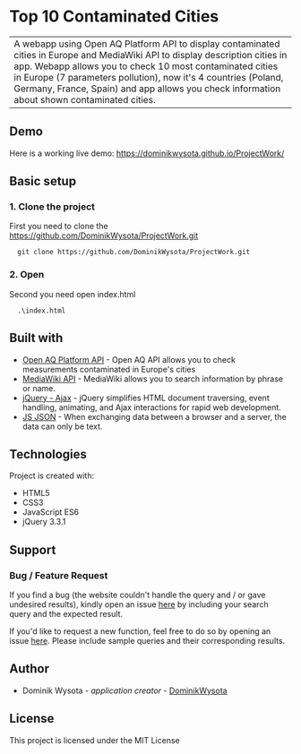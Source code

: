# Top 10 Contaminated Cities
<table>
<tr>
<td>
  A webapp using Open AQ Platform API to display contaminated cities in Europe and MediaWiki API to display description 
  cities in app. Webapp allows you to check 10 most contaminated cities in Europe (7 parameters pollution), now it's 4 
  countries (Poland, Germany, France, Spain) and app allows you check information about shown contaminated cities.
</td>
</tr>
</table>

## Demo

Here is a working live demo: https://dominikwysota.github.io/ProjectWork/

## Basic setup

### 1. Clone the project
First you need to clone the https://github.com/DominikWysota/ProjectWork.git
```
  git clone https://github.com/DominikWysota/ProjectWork.git
```
### 2. Open
Second you need open index.html
```
  .\index.html
```


## Built with

- [Open AQ Platform API](https://docs.openaq.org/#api-_) - Open AQ API allows you to check measurements contaminated in Europe's
cities
- [MediaWiki API](https://www.mediawiki.org/wiki/API:Query) - MediaWiki allows you to search information by phrase or name.
- [jQuery - Ajax](http://www.w3schools.com/jquery/jquery_ref_ajax.asp) - jQuery simplifies HTML document traversing,
event handling, animating, and Ajax interactions for rapid web development.
- [JS JSON](https://www.w3schools.com/js/js_json_intro.asp) - When exchanging data between a browser and a server,
the data can only be text.

## Technologies

Project is created with:
- HTML5
- CSS3
- JavaScript ES6
- jQuery 3.3.1

## Support

### Bug / Feature Request

If you find a bug (the website couldn't handle the query and / or gave undesired results), 
kindly open an issue [here](https://github.com/DominikWysota/ProjectWork/issues/new) by including your 
search query and the expected result.

If you'd like to request a new function, feel free to do so by opening an
issue [here](https://github.com/DominikWysota/ProjectWork/issues/new). 
Please include sample queries and their corresponding results.

## Author

- Dominik Wysota - *application creator* - [DominikWysota](https://github.com/DominikWysota)

## License

This project is licensed under the MIT License
